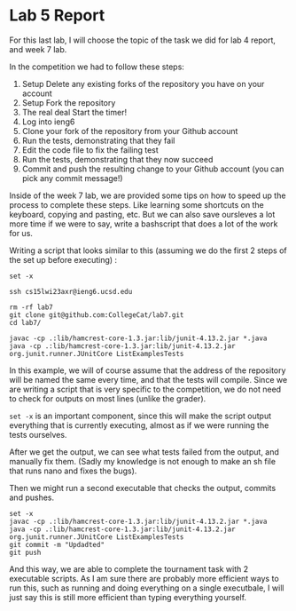 # Lab 5 Report

For this last lab, I will choose the topic of the task we did for lab 4 report, and week 7 lab.

In the competition we had to follow these steps:

1. Setup Delete any existing forks of the repository you have on your account
2. Setup Fork the repository
3. The real deal Start the timer!
4. Log into ieng6
5. Clone your fork of the repository from your Github account
6. Run the tests, demonstrating that they fail
7. Edit the code file to fix the failing test
8. Run the tests, demonstrating that they now succeed
9. Commit and push the resulting change to your Github account (you can pick any commit message!)

Inside of the week 7 lab, we are provided some tips on how to speed up the process to complete these steps. 
Like learning some shortcuts on the keyboard, copying and pasting, etc. But we can also save oursleves a lot more time if we were to say,
write a bashscript that does a lot of the work for us.

Writing a script that looks similar to this (assuming we do the first 2 steps of the set up before executing) :

```
set -x

ssh cs15lwi23axr@ieng6.ucsd.edu

rm -rf lab7
git clone git@github.com:CollegeCat/lab7.git
cd lab7/

javac -cp .:lib/hamcrest-core-1.3.jar:lib/junit-4.13.2.jar *.java
java -cp .:lib/hamcrest-core-1.3.jar:lib/junit-4.13.2.jar org.junit.runner.JUnitCore ListExamplesTests
```
In this example, we will of course assume that the address of the repository will be named the same every time, and that the tests will compile.
Since we are writing a script that is very specific to the competition, we do not need to check for outputs on most lines (unlike the grader).

`set -x` is an important component, since this will make the script output everything that is currently executing, almost as if we were running the tests ourselves.

After we get the output, we can see what tests failed from the output, and manually fix them. (Sadly my knowledge is not enough to make an sh file that runs nano and fixes the bugs).

Then we might run a second executable that checks the output, commits and pushes.

```
set -x
javac -cp .:lib/hamcrest-core-1.3.jar:lib/junit-4.13.2.jar *.java
java -cp .:lib/hamcrest-core-1.3.jar:lib/junit-4.13.2.jar org.junit.runner.JUnitCore ListExamplesTests
git commit -m "Updadted"
git push
```

And this way, we are able to complete the tournament task with 2 executable scripts. As I am sure there are probably more efficient ways to run this, such as running and doing everything on a single executbale, I will just say this is still more efficient than typing everything yourself.

